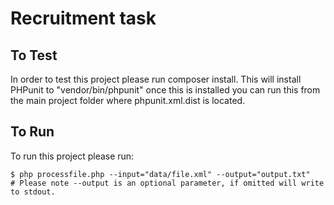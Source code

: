 # Recruitment task

## To Test

In order to test this project please run composer install. This will install PHPunit to "vendor/bin/phpunit" once this is installed you can run this from the main project folder where phpunit.xml.dist is located.

## To Run

To run this project please run:

```
$ php processfile.php --input="data/file.xml" --output="output.txt"
# Please note --output is an optional parameter, if omitted will write to stdout.
```